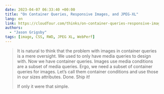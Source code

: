 ```yaml
---
date: 2023-04-07 06:33:40 +00:00
title: "On Container Queries, Responsive Images, and JPEG-XL"
lang: en
link: https://cloudfour.com/thinks/on-container-queries-responsive-images-and-jpeg-xl/
authors:
  - "Jason Grigsby"
tags: [image, CSS, RWD, JPEG XL, WebPerf]
---
```


> It is natural to think that the problem with images in container queries is a mere oversight. We used to only have media queries to design with. Now we have container queries. Images use media conditions are a subset of media queries. Ergo, we need a subset of container queries for images. Let’s call them container conditions and use those in our sizes attributes. Done. Ship it!
> 
> If only it were that simple.
